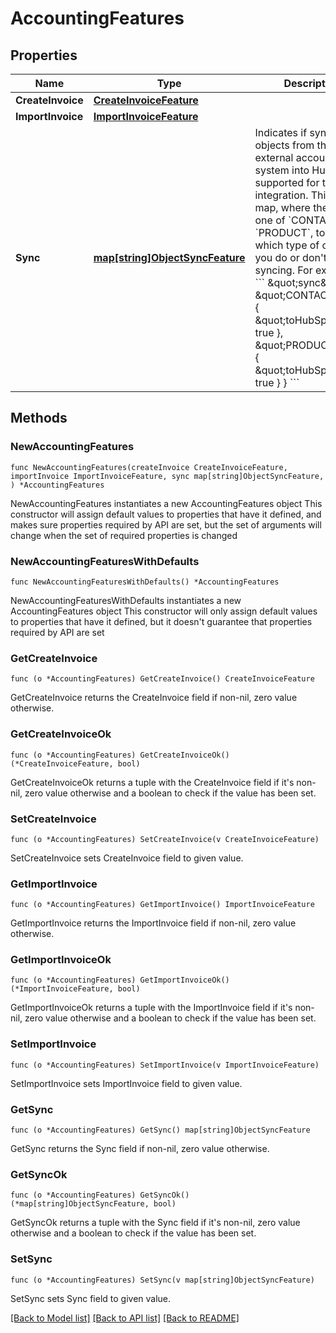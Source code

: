 # AccountingFeatures

## Properties

Name | Type | Description | Notes
------------ | ------------- | ------------- | -------------
**CreateInvoice** | [**CreateInvoiceFeature**](CreateInvoiceFeature.md) |  | 
**ImportInvoice** | [**ImportInvoiceFeature**](ImportInvoiceFeature.md) |  | 
**Sync** | [**map[string]ObjectSyncFeature**](ObjectSyncFeature.md) | Indicates if syncing objects from the external account system into HubSpot is supported for the integration. This is a map, where the key is one of &#x60;CONTACT&#x60; or &#x60;PRODUCT&#x60;, to indicate which type of object you do or don&#39;t support syncing. For example: &#x60;&#x60;&#x60;   \&quot;sync\&quot;: {     \&quot;CONTACT\&quot;: {       \&quot;toHubSpot\&quot;: true     },     \&quot;PRODUCT\&quot;: {       \&quot;toHubSpot\&quot;: true     }   } &#x60;&#x60;&#x60;  | 

## Methods

### NewAccountingFeatures

`func NewAccountingFeatures(createInvoice CreateInvoiceFeature, importInvoice ImportInvoiceFeature, sync map[string]ObjectSyncFeature, ) *AccountingFeatures`

NewAccountingFeatures instantiates a new AccountingFeatures object
This constructor will assign default values to properties that have it defined,
and makes sure properties required by API are set, but the set of arguments
will change when the set of required properties is changed

### NewAccountingFeaturesWithDefaults

`func NewAccountingFeaturesWithDefaults() *AccountingFeatures`

NewAccountingFeaturesWithDefaults instantiates a new AccountingFeatures object
This constructor will only assign default values to properties that have it defined,
but it doesn't guarantee that properties required by API are set

### GetCreateInvoice

`func (o *AccountingFeatures) GetCreateInvoice() CreateInvoiceFeature`

GetCreateInvoice returns the CreateInvoice field if non-nil, zero value otherwise.

### GetCreateInvoiceOk

`func (o *AccountingFeatures) GetCreateInvoiceOk() (*CreateInvoiceFeature, bool)`

GetCreateInvoiceOk returns a tuple with the CreateInvoice field if it's non-nil, zero value otherwise
and a boolean to check if the value has been set.

### SetCreateInvoice

`func (o *AccountingFeatures) SetCreateInvoice(v CreateInvoiceFeature)`

SetCreateInvoice sets CreateInvoice field to given value.


### GetImportInvoice

`func (o *AccountingFeatures) GetImportInvoice() ImportInvoiceFeature`

GetImportInvoice returns the ImportInvoice field if non-nil, zero value otherwise.

### GetImportInvoiceOk

`func (o *AccountingFeatures) GetImportInvoiceOk() (*ImportInvoiceFeature, bool)`

GetImportInvoiceOk returns a tuple with the ImportInvoice field if it's non-nil, zero value otherwise
and a boolean to check if the value has been set.

### SetImportInvoice

`func (o *AccountingFeatures) SetImportInvoice(v ImportInvoiceFeature)`

SetImportInvoice sets ImportInvoice field to given value.


### GetSync

`func (o *AccountingFeatures) GetSync() map[string]ObjectSyncFeature`

GetSync returns the Sync field if non-nil, zero value otherwise.

### GetSyncOk

`func (o *AccountingFeatures) GetSyncOk() (*map[string]ObjectSyncFeature, bool)`

GetSyncOk returns a tuple with the Sync field if it's non-nil, zero value otherwise
and a boolean to check if the value has been set.

### SetSync

`func (o *AccountingFeatures) SetSync(v map[string]ObjectSyncFeature)`

SetSync sets Sync field to given value.



[[Back to Model list]](../README.md#documentation-for-models) [[Back to API list]](../README.md#documentation-for-api-endpoints) [[Back to README]](../README.md)


